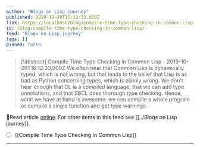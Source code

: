 ```yaml
---
author: "Blogs on Lisp journey"
published: 2019-10-29T16:12:33.000Z
link: https://localhost/blog/compile-time-type-checking-in-common-lisp/
id: /blog/compile-time-type-checking-in-common-lisp/
feed: "Blogs on Lisp journey"
tags: []
pinned: false
---
```

> [!abstract] Compile Time Type Checking in Common Lisp - 2019-10-29T16:12:33.000Z
> We often hear that Common Lisp is dynamically typed, which is not wrong, but that leads to the belief that Lisp is as bad as Python concerning types, which is plainly wrong. We don’t hear enough that CL is a compiled language, that we can add type annotations, and that SBCL does thorough type checking. Hence, what we have at hand is awesome: we can compile a whole program or compile a single function and get type warnings.

🔗Read article [online](https://localhost/blog/compile-time-type-checking-in-common-lisp/). For other items in this feed see [[../Blogs on Lisp journey]].

- [ ] [[Compile Time Type Checking in Common Lisp]]
- - -

